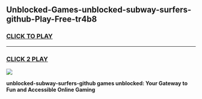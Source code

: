 
## Unblocked-Games-unblocked-subway-surfers-github-Play-Free-tr4b8
<h3>
<a href="https://premium76.site?title=unblocked-subway-surfers-github&ref=12A">CLICK TO PLAY</a></h3>
<hr>

<h3>
<a href="https://premium76.site?title=unblocked-subway-surfers-github&ref=12A">CLICK 2 PLAY</a>
  
</h3>

<a href="https://premium76.site?title=unblocked-subway-surfers-github&ref=12A"><img src="https://clearcache.store/games.png"></a>


**unblocked-subway-surfers-github games unblocked: Your Gateway to Fun and Accessible Online Gaming**
